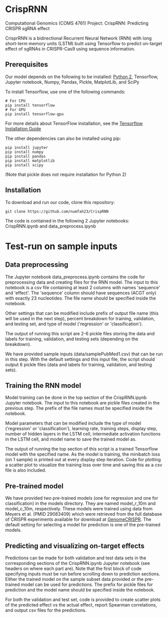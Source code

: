 # CrispRNN
Computational Genomics (COMS 4761) Project: CrispRNN: Predicting CRISPR sgRNA effect

CrisprRNN is a bidirectional Recurrent Neural Network (RNN) with long short-term memory units (LSTM) built using Tensorflow to predict on-target effect of sgRNAs in CRISPR-Cas9 using sequence information.


## Prerequisites
Our model depends on the following to be installed: [Python 2](https://www.python.org/downloads/release/python-2715/), Tensorflow, Jupyter notebook, Numpy, Pandas, Pickle, MatplotLib, and SciPy

To install Tensorflow, use one of the following commands:
``` 
# For CPU
pip install tensorflow
# For GPU
pip install tensorflow-gpu
```
For more details about TensorFlow installation, see the [Tensorflow Installation Guide](https://www.tensorflow.org/install/)

The other dependencies can also be installed using pip:
```
pip install jupyter
pip install numpy
pip install pandas
pip install matplotlib
pip install scipy
```
(Note that pickle does not require installation for Python 2)

## Installation
To download and run our code, clone this repository:
```
git clone https://github.com/numfah23/CrispRNN
```
The code is contained in the following 2 Jupyter notebooks: CrispRNN.ipynb and data_preprocess.ipynb


# Test-run on sample inputs

## Data preprocessing
The Jupyter notebook data_preprocess.ipynb contains the code for preprocessing data and creating files for the RNN model.
The input to this notebook is a csv file containing at least 2 columns with names 'sequence' and 'effect'. The 'sequence' column should have sequences (ACGT only) with exactly 23 nucleotides. The file name should be specified inside the notebook.

Other settings that can be modified include prefix of output file name (this will be used in the next step), percent breakdown for training, validation, and testing set, and type of model ('regression' or 'classification').

The output of running this script are 2-6 pickle files storing the data and labels for training, validation, and testing sets (depending on the breakdown).

We have provided sample inputs (data/samplePubMed1.csv) that can be run in this step. With the default settings and this input file, the script should output 6 pickle files (data and labels for training, validation, and testing sets).

## Training the RNN model
Model training can be done in the top section of the CrispRNN.ipynb Jupyter notebook.
The input to this notebook are pickle files created in the previous step. The prefix of the file names must be specified inside the notebook.

Model parameters that can be modified include the type of model ('regression' or 'classification'), learning rate, training steps, display step, number of hidden layers in the LSTM cell, intermediate activation functions in the LSTM cell, and model name to save the trained model as.

The output of running the top section of this script is a trained Tensorflow model with the specified name. As the model is training, the minibatch loss (on 1 sample) is printed out at every display step iteration. Code for plotting a scatter plot to visualize the training loss over time and saving this as a csv file is also included.

## Pre-trained model
We have provided two pre-trained models (one for regression and one for classification) in the models directory. They are named model_r_10m and model_c_10m, respectively. These models were trained using data from Meyers et al. (PMID 29083409) which were retrieved from the full database of CRISPR experiments available for download at [GenomeCRISPR](http://genomecrispr.dkfz.de/). The default setting for selecting a model for prediction is one of the pre-trained models.

## Predicting and visualizing on-target effects
Predictions can be made for both validation and test data sets in the corresponding sections of the CrispRNN.ipynb Jupyter notebook (see headers on where each part are). Note that the first block of code specifying inputs must be run before scrolling down to prediction sections. Either the trained model on the sample subset data provided or the pre-trained model can be used for predictions. The prefix for pickle files for prediction and the model name should be specified inside the notebook.

For both the validation and test set, code is provided to create scatter plots of the predicted effect vs the actual effect, report Spearman correlations, and output csv files for the predictions.



